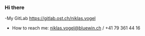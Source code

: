 ### Hi there
-My GitLab https://gitlab.ost.ch/niklas.vogel
- How to reach me: niklas.vogel@bluewin.ch /  +41 79 361 44 16


<!--
**Nukufel/Nukufel** is a ✨ _special_ ✨ repository because its `README.md` (this file) appears on your GitHub profile.

Here are some ideas to get you started:

- 🔭 I’m currently working on ...
- 🌱 I’m currently learning Java
- 👯 I’m looking to collaborate on ...
- 🤔 I’m looking for help with ...
- 💬 Ask me about ...
- 📫 How to reach me: niklas.vogel@bluewin.ch
- 😄 Pronouns: ...
- ⚡ Fun fact: ...


-->

